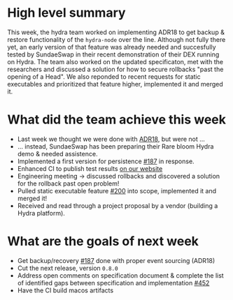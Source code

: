
# High level summary

This week, the hydra team worked on implementing ADR18 to get backup & restore functionality of the `hydra-node` over the line. Although not fully there yet, an early version of that feature was already needed and succesfully tested by SundaeSwap in their recent demonstration of their DEX running on Hydra. The team also worked on the updated specificaton, met with the researchers and discussed a solution for how to secure rollbacks "past the opening of a Head". We also reponded to recent requests for static executables and prioritized that feature higher, implemented it and merged it.

# What did the team achieve this week

- Last week we thought we were done with [ADR18](https://hydra.family/head-protocol/adr/18/), but were not ...
- ... instead, SundaeSwap has been preparing their Rare bloom Hydra demo & needed assistence.
- Implemented a first version for persistence [#187](https://github.com/input-output-hk/hydra-poc/issues/187) in response.
- Enhanced CI to publish test results [on our website](https://hydra.family/head-protocol/benchmarks/tests/hydra-node/hspec-results)
- Engineering meeting -> discussed rollbacks and discovered a solution for the rollback past open problem!
- Pulled static executable feature [#200](https://github.com/input-output-hk/hydra-poc/issues/200) into scope, implemented it and merged it!
- Received and read through a project proposal by a vendor (building a Hydra platform).

# What are the goals of next week

- Get backup/recovery [#187](https://github.com/input-output-hk/hydra-poc/issues/187) done with proper event sourcing (ADR18)
- Cut the next release, version `0.8.0`
- Address open comments on specification document & complete the list of identified gaps between specification and implementation [#452](https://github.com/input-output-hk/hydra-poc/issues/452)
- Have the CI build macos artifacts
